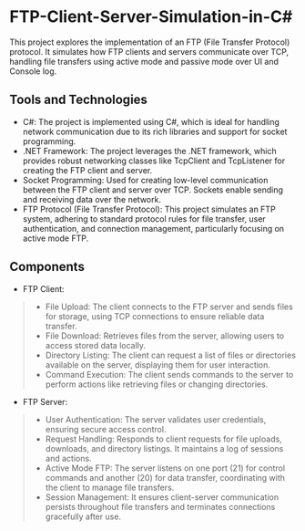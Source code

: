 # FTP-Client-Server-Simulation-in-C#
This project explores the implementation of an FTP (File Transfer Protocol) protocol. It simulates how FTP clients and servers communicate over TCP, handling file transfers using active mode and passive mode over UI and Console log.

## Tools and Technologies
- C#: The project is implemented using C#, which is ideal for handling network communication due to its rich libraries and support for socket programming.
- .NET Framework: The project leverages the .NET framework, which provides robust networking classes like TcpClient and TcpListener for creating the FTP client and server.
- Socket Programming: Used for creating low-level communication between the FTP client and server over TCP. Sockets enable sending and receiving data over the network.
- FTP Protocol (File Transfer Protocol): This project simulates an FTP system, adhering to standard protocol rules for file transfer, user authentication, and connection management, particularly focusing on active mode FTP.

## Components
- FTP Client:
>- File Upload: The client connects to the FTP server and sends files for storage, using TCP connections to ensure reliable data transfer.
>- File Download: Retrieves files from the server, allowing users to access stored data locally.
>- Directory Listing: The client can request a list of files or directories available on the server, displaying them for user interaction.
>- Command Execution: The client sends commands to the server to perform actions like retrieving files or changing directories.
- FTP Server:
>- User Authentication: The server validates user credentials, ensuring secure access control.
>- Request Handling: Responds to client requests for file uploads, downloads, and directory listings. It maintains a log of sessions and actions.
>- Active Mode FTP: The server listens on one port (21) for control commands and another (20) for data transfer, coordinating with the client to manage file transfers.
>- Session Management: It ensures client-server communication persists throughout file transfers and terminates connections gracefully after use.




